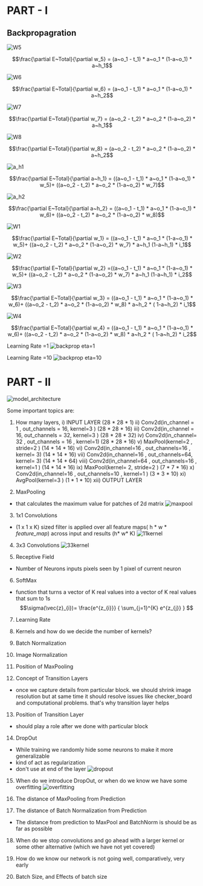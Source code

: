 # PART - I

## Backpropagration


![W5](https://github.com/Muthukamalan/ERAV1/assets/50898904/920e0f34-b7b2-4871-90b5-b38d1da353ab)

$$\frac{\partial E~Total}{\partial w_5} = (a~o_1 - t_1) * a~o_1 * (1-a~o_1) * a~h_1$$


![W6](https://github.com/Muthukamalan/ERAV1/assets/50898904/97a6a3dd-9b85-4404-b812-6ad7643be285)

$$\frac{\partial E~Total}{\partial w_6} =  (a~o_1 - t_1) * a~o_1 * (1-a~o_1) * a~h_2$$


![W7](https://github.com/Muthukamalan/ERAV1/assets/50898904/711b52c6-5a6c-492f-af17-b6039487eeb0)

$$\frac{\partial E~Total}{\partial w_7} =  (a~o_2 - t_2) * a~o_2 * (1-a~o_2) * a~h_1$$


![W8](https://github.com/Muthukamalan/ERAV1/assets/50898904/13c59b6b-01e3-4889-a3cc-89e3c7458969)

$$\frac{\partial E~Total}{\partial w_8} =  (a~o_2 - t_2) * a~o_2 * (1-a~o_2) * a~h_2$$



![a_h1](https://github.com/Muthukamalan/ERAV1/assets/50898904/9b868b6a-b221-4b1a-bc54-ee1dfae2db22)

$$\frac{\partial E~Total}{\partial a~h_1} =  ((a~o_1 - t_1) * a~o_1 * (1-a~o_1) * w_5)+ ((a~o_2 - t_2) * a~o_2 * (1-a~o_2) * w_7)$$


![a_h2](https://github.com/Muthukamalan/ERAV1/assets/50898904/98cc8e26-5073-4c45-a9ba-cf025f2d6b14)

$$\frac{\partial E~Total}{\partial a~h_2} =  ((a~o_1 - t_1) * a~o_1 * (1-a~o_1) * w_6)+ ((a~o_2 - t_2) * a~o_2 * (1-a~o_2) * w_8)$$


![W1](https://github.com/Muthukamalan/ERAV1/assets/50898904/7855d999-0059-4e34-83fb-eda46138ffa0)

$$\frac{\partial E~Total}{\partial w_1} =  ((a~o_1 - t_1) * a~o_1 * (1-a~o_1) * w_5)+ ((a~o_2 - t_2) * a~o_2 * (1-a~o_2) * w_7) *  a~h_1 (1-a~h_1) * i_1$$


![W2](https://github.com/Muthukamalan/ERAV1/assets/50898904/3c8e34f7-cb92-48cb-8e75-662e2470dfef)

$$\frac{\partial E~Total}{\partial w_2} =((a~o_1 - t_1) * a~o_1 * (1-a~o_1) * w_5)+ ((a~o_2 - t_2) * a~o_2 * (1-a~o_2) * w_7) *  a~h_1 (1-a~h_1) * i_2$$


![W3](https://github.com/Muthukamalan/ERAV1/assets/50898904/98b5e4b1-cbd3-46cd-bf21-b0a250189465)

$$\frac{\partial E~Total}{\partial w_3} = ((a~o_1 - t_1) * a~o_1 * (1-a~o_1) * w_6)+ ((a~o_2 - t_2) * a~o_2 * (1-a~o_2) * w_8) * a~h_2 * ( 1-a~h_2) * i_1$$


![W4](https://github.com/Muthukamalan/ERAV1/assets/50898904/e39aca8a-3c2c-4c05-8d89-9b179b87d05f)

$$\frac{\partial E~Total}{\partial w_4} = ((a~o_1 - t_1) * a~o_1 * (1-a~o_1) * w_6)+ ((a~o_2 - t_2) * a~o_2 * (1-a~o_2) * w_8) * a~h_2 * ( 1-a~h_2) * i_2$$




Learning Rate =1
![backprop eta=1](https://github.com/Muthukamalan/ERAV1/assets/50898904/87ac0263-6e7a-4da3-8dff-e4a89d29da9a)

Learning Rate =10
![backprop eta=10](https://github.com/Muthukamalan/ERAV1/assets/50898904/81cd1486-1420-4c32-ad35-b6250f3a9e44)


















# PART - II
![model_architecture](https://github.com/Muthukamalan/ERAV1/assets/50898904/60f1bbc2-ea09-41d2-8d75-fcf9ada36248)

Some important topics are:

1. How many layers,
    i)    INPUT LAYER                                             (28 * 28 * 1)
    ii)   Conv2d(in_channel = 1 , out_channels = 16, kernel=3 )   (28 * 28 * 16)
    iii)  Conv2d(in_channel = 16, out_channels = 32, kernel=3 )   (28 * 28 * 32)
    iv)   Conv2d(in_channel= 32 , out_channels = 16 , kernel=1)   (28 * 28 * 16)
    v)    MaxPool(kernel=2 , stride=2 )                           (14 * 14 * 16)
    vi)   Conv2d(in_channel=16 , out_channels=16 , kernel= 3)     (14 * 14 * 16)
    vii)  Conv2d(in_channel=16 , out_channels=64, kernel= 3)      (14 * 14 * 64)
    viii) Conv2d(in_channel=64 , out_channels=16 , kernel=1 )     (14 * 14 * 16)
    ix)   MaxPool(kernel= 2, stride=2 )                           (7  * 7  * 16)
    x)    Conv2d(in_channel=16 , out_channels=10 , kernel=1 )     (3  * 3  * 10)
    xi)   AvgPool(kernel=3  )                                     (1  * 1  * 10)
    xii)  OUTPUT LAYER




2. MaxPooling
-   that calculates the maximum value for patches of 2d matrix 
![maxpool](https://github.com/Muthukamalan/ERAV1/assets/50898904/6b1fc2eb-35d0-494a-a981-e01b503f68c2)


3. 1x1 Convolutions 
-   (1 x 1 x K) sized filter is applied over all feature maps( h * w *  *feature_map*) across input and results  (h* w* K)
![1*1*kernel](https://github.com/Muthukamalan/ERAV1/assets/50898904/76ba0ab5-3887-4ad3-a57f-91fbf9b3575a)   


4. 3x3 Convolutions
![3*3*kernel](https://github.com/Muthukamalan/ERAV1/assets/50898904/882c17d7-9722-426d-a55a-358afd5e5844)

5. Receptive Field
-   Number of Neurons inputs pixels seen by 1 pixel of current neuron

6. SoftMax
-    function that turns a vector of K real values into a vector of K real values that sum to 1s
$$\sigma(\vec{z}_{i})= \frac{e^{z_{i}}} { \sum_{j=1}^{K} e^{z_{j}} } $$

7. Learning Rate

8. Kernels and how do we decide the number of kernels?

9. Batch Normalization

10. Image Normalization

11. Position of MaxPooling

12. Concept of Transition Layers
-   once we capture details from particular block. we should shrink image resolution but at same time it should resolve issues like checker_board and computational problems. that's why transition layer helps

13. Position of Transition Layer
-   should play a role after we done with particular block  


14. DropOut
-   While training we randomly hide some neurons to make it more generalizable
-   kind of act as regularization
-   don't use at end of the layer
![dropout](https://github.com/Muthukamalan/ERAV1/assets/50898904/2cb1203a-e1aa-4f98-a01e-28c2d7f559e4)


15. When do we introduce DropOut, or when do we know we have some overfitting
![overfitting](https://github.com/Muthukamalan/ERAV1/assets/50898904/10149940-4e4d-44e9-8728-5e913e26ac65)


16. The distance of MaxPooling from Prediction
17. The distance of Batch Normalization from Prediction
-   The distance from prediction to MaxPool and BatchNorm is should be as far as possible

18. When do we stop convolutions and go ahead with a larger kernel or some other alternative (which we have not yet covered)

19. How do we know our network is not going well, comparatively, very early

20. Batch Size, and Effects of batch size